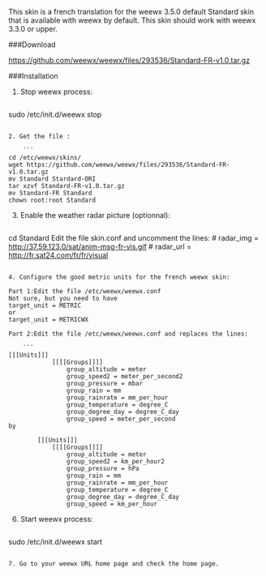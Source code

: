 This skin is a french translation for the weewx 3.5.0 default Standard skin that is available with weewx by default.
This skin should work with weewx 3.3.0 or upper.

###Download

https://github.com/weewx/weewx/files/293536/Standard-FR-v1.0.tar.gz

###Installation

1. Stop weewx process:

    ```
sudo /etc/init.d/weewx stop
```

2. Get the file :

    ```
cd /etc/weewx/skins/
wget https://github.com/weewx/weewx/files/293536/Standard-FR-v1.0.tar.gz
mv Standard Stardard-ORI
tar xzvf Standard-FR-v1.0.tar.gz
mv Standard-FR Standard
chown root:root Standard
```

3. Enable the weather radar picture (optionnal):

    ```
cd Standard
Edit the file skin.conf and uncomment the lines:
    # radar_img = http://37.59.123.0/sat/anim-msg-fr-vis.gif
    # radar_url = http://fr.sat24.com/fr/fr/visual
```

4. Configure the good metric units for the french weewx skin:

Part 1:Edit the file /etc/weewx/weewx.conf 
Not sure, but you need to have
target_unit = METRIC
or
target_unit = METRICWX
 
Part 2:Edit the file /etc/weewx/weewx.conf and replaces the lines:

    ```
[[[Units]]]
            [[[[Groups]]]]
                group_altitude = meter
                group_speed2 = meter_per_second2
                group_pressure = mbar
                group_rain = mm
                group_rainrate = mm_per_hour
                group_temperature = degree_C
                group_degree_day = degree_C_day
                group_speed = meter_per_second
by

        [[[Units]]]
            [[[[Groups]]]]
                group_altitude = meter
                group_speed2 = km_per_hour2
                group_pressure = hPa
                group_rain = mm
                group_rainrate = mm_per_hour
                group_temperature = degree_C
                group_degree_day = degree_C_day
                group_speed = km_per_hour
```

6. Start weewx process:

    ```
sudo /etc/init.d/weewx start
```

7. Go to your weewx URL home page and check the home page.